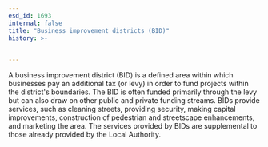 ```yaml
---
esd_id: 1693
internal: false
title: "Business improvement districts (BID)"
history: >-
  

---
```


A business improvement district (BID) is a defined area within which businesses pay an additional tax (or levy) in order to fund projects within the district's boundaries. The BID is often funded primarily through the levy but can also draw on other public and private funding streams. BIDs provide services, such as cleaning streets, providing security, making capital improvements, construction of pedestrian and streetscape enhancements, and marketing the area. The services provided by BIDs are supplemental to those already provided by the Local Authority.

